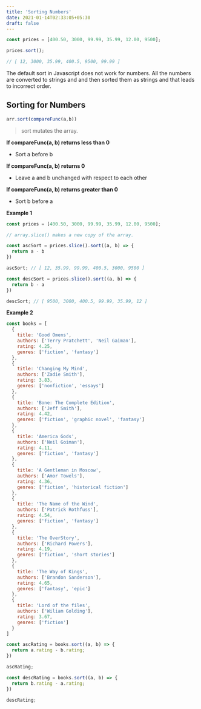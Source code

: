 ```yaml
---
title: 'Sorting Numbers'
date: 2021-01-14T02:33:05+05:30
draft: false
---
```


```javascript
const prices = [400.50, 3000, 99.99, 35.99, 12.00, 9500];

prices.sort();

// [ 12, 3000, 35.99, 400.5, 9500, 99.99 ]
```

The default sort in Javascript does not work for numbers. All the numbers are converted to strings and and then sorted them as strings and that leads to incorrect order.

## Sorting for Numbers

```javascript 
arr.sort(compareFunc(a,b))
```

> sort mutates the array.

**If compareFunc(a, b) returns less than 0**

* Sort a before b

**If compareFunc(a, b) returns 0**

* Leave a and b unchanged with respect to each other

**If compareFunc(a, b) returns greater than 0**

* Sort b before a

**Example 1**

```Javascript
const prices = [400.50, 3000, 99.99, 35.99, 12.00, 9500];

// array.slice() makes a new copy of the array.

const ascSort = prices.slice().sort((a, b) => {
  return a - b
})

ascSort; // [ 12, 35.99, 99.99, 400.5, 3000, 9500 ]

const descSort = prices.slice().sort((a, b) => {
  return b - a
})

descSort; // [ 9500, 3000, 400.5, 99.99, 35.99, 12 ]
```

**Example 2**

```Javascript
const books = [
  {
    title: 'Good Omens',
    authors: ['Terry Pratchett', 'Neil Gaiman'],
    rating: 4.25,
    genres: ['fiction', 'fantasy']
  },
  {
    title: 'Changing My Mind',
    authors: ['Zadie Smith'],
    rating: 3.83,
    genres: ['nonfiction', 'essays']
  },
  {
    title: 'Bone: The Complete Edition',
    authors: ['Jeff Smith'],
    rating: 4.42,
    genres: ['fiction', 'graphic novel', 'fantasy']
  },
  {
    title: 'America Gods',
    authors: ['Neil Goiman'],
    rating: 4.11,
    genres: ['fiction', 'fantasy']
  },
  {
    title: 'A Gentleman in Moscow',
    authors: ['Amor Towels'],
    rating: 4.36,
    genres: ['fiction', 'historical fiction']
  },
  {
    title: 'The Name of the Wind',
    authors: ['Patrick Rothfuss'],
    rating: 4.54,
    genres: ['fiction', 'fantasy']
  },
  {
    title: 'The OverStory',
    authors: ['Richard Powers'],
    rating: 4.19,
    genres: ['fiction', 'short stories']
  },
  {
    title: 'The Way of Kings',
    authors: ['Brandon Sanderson'],
    rating: 4.65,
    genres: ['fantasy', 'epic']
  },
  {
    title: 'Lord of the files',
    authors: ['Wiliam Golding'],
    rating: 3.67,
    genres: ['fiction']
  }
]

const ascRating = books.sort((a, b) => {
  return a.rating - b.rating;
})

ascRating;

const descRating = books.sort((a, b) => {
  return b.rating - a.rating;
})

descRating;
```